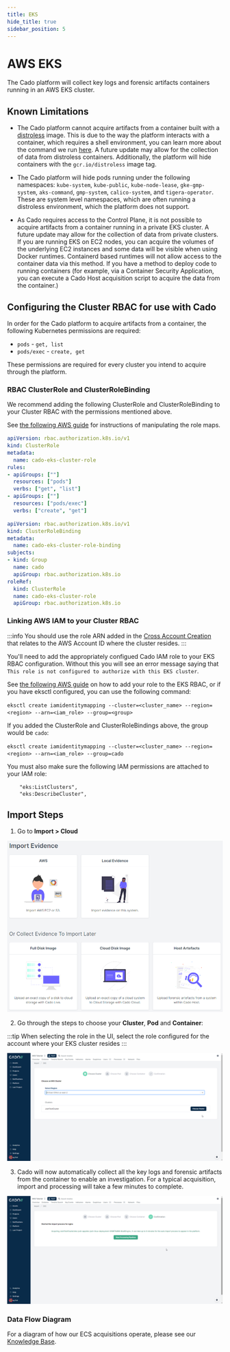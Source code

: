 ```yaml
---
title: EKS
hide_title: true
sidebar_position: 5
---
```


# AWS EKS

The Cado platform will collect key logs and forensic artifacts containers running in an AWS EKS cluster.


## Known Limitations

* The Cado platform cannot acquire artifacts from a container built with a [distroless](https://github.com/GoogleContainerTools/distroless#why-should-i-use-distroless-images) image. This is due to the way the platform interacts with a container, which requires a shell environment, you can learn more about the command we run [here](../../../../cado-host/deploy#using-script-builder).
A future update may allow for the collection of data from distroless containers.
Additionally, the platform will hide containers with the `gcr.io/distroless` image tag.

* The Cado platform will hide pods running under the following namespaces: `kube-system`, `kube-public`, `kube-node-lease`, `gke-gmp-system`, `aks-command`, `gmp-system`, `calico-system`, and `tigera-operator`. These are system level namespaces, which are often running a distroless environment, which the platform does not support.

* As Cado requires access to the Control Plane, it is not possible to acquire artifacts from a container running in a private EKS cluster. A future update may allow for the collection of data from private clusters. If you are running EKS on EC2 nodes, you can acquire the volumes of the underlying EC2 instances and some data will be visible when using Docker runtimes. Containerd based runtimes will not allow access to the container data via this method. If you have a method to deploy code to running containers (for example, via a Container Security Application, you can execute a Cado Host acquisition script to acquire the data from the container.)

## Configuring the Cluster RBAC for use with Cado

In order for the Cado platform to acquire artifacts from a container, the following Kubernetes permissions are required:

- `pods` - `get, list`
- `pods/exec` - `create, get`

These permissions are required for every cluster you intend to acquire through the platform.

### RBAC ClusterRole and ClusterRoleBinding

We recommend adding the following ClusterRole and ClusterRoleBinding to your Cluster RBAC with the permissions mentioned above.

See [the following AWS guide](https://docs.aws.amazon.com/eks/latest/userguide/add-user-role.html) for instructions of manipulating the role maps.

```yaml
apiVersion: rbac.authorization.k8s.io/v1
kind: ClusterRole
metadata:
  name: cado-eks-cluster-role
rules:
- apiGroups: [""]
  resources: ["pods"]
  verbs: ["get", "list"]
- apiGroups: [""]
  resources: ["pods/exec"]
  verbs: ["create", "get"]
```

```yaml
apiVersion: rbac.authorization.k8s.io/v1
kind: ClusterRoleBinding
metadata:
  name: cado-eks-cluster-role-binding
subjects:
- kind: Group
  name: cado
  apiGroup: rbac.authorization.k8s.io
roleRef:
  kind: ClusterRole
  name: cado-eks-cluster-role
  apiGroup: rbac.authorization.k8s.io
```

### Linking AWS IAM to your Cluster RBAC

:::info
You should use the role ARN added in the [Cross Account Creation](../../../deploy/aws/iam/cross-account-creation.md#step-2-add-target-aws-role-arn-to-the-cado-platform) that relates to the AWS Account ID where the cluster resides.
:::

You'll need to add the appropriately configued Cado IAM role to your EKS RBAC configuration. Without 
this you will see an error message saying that `This role is not configured to authorize with this EKS cluster`.

See [the following AWS guide](https://aws.amazon.com/premiumsupport/knowledge-center/eks-api-server-unauthorized-error/)
on how to add your role to the EKS RBAC, or if you have eksctl configured, you can use the following command:

`eksctl create iamidentitymapping --cluster=<cluster_name> --region=<region> --arn=<iam_role> --group=<group>`

If you added the ClusterRole and ClusterRoleBindings above, the group would be `cado`:

`eksctl create iamidentitymapping --cluster=<cluster_name> --region=<region> --arn=<iam_role> --group=cado`

You must also make sure the following IAM permissions are attached to your IAM role:
```
	"eks:ListClusters",
	"eks:DescribeCluster",
```

## Import Steps
1) Go to **Import > Cloud**

![Cado Import Screen showing the AWS EKS options](/img/import.png)

2) Go through the steps to choose your **Cluster**, **Pod** and **Container**:

:::tip
When selecting the role in the UI, select the role configured for the account where your EKS cluster resides
:::

![Cado Import Screen showing the available AWS EKS Clusters](/img/eks2.png)

3) Cado will now automatically collect all the key logs and forensic artifacts from the container to enable an investigation.
For a typical acquisition, import and processing will take a few minutes to complete.

![Cado showing the confirmation screen of a successful AWS EKS container capture](/img/eks3.png)


### Data Flow Diagram
For a diagram of how our ECS acquisitions operate, please see our [Knowledge Base](https://cadosecurity.zendesk.com/hc/en-gb/articles/23258925265809-How-do-EKS-acquisitions-work).

